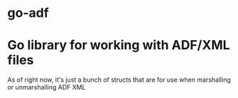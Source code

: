 # go-adf
Go library for working with ADF/XML files
======================================

As of right now, it's just a bunch of structs that are for use when marshalling or unmarshalling ADF XML

